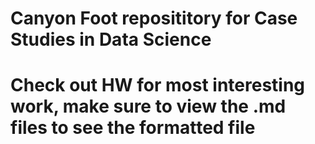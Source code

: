# Canyon Foot reposititory for Case Studies in Data Science
# Check out HW for most interesting work, make sure to view the .md files to see the formatted file
